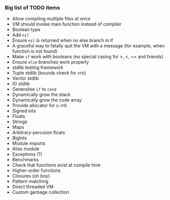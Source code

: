 ### Big list of TODO items

* Allow compiling multiple files at once
* VM should invoke main function instead of compiler
* Boolean type
* Add `nil`
* Ensure `nil` is returned when no else branch in if
* A graceful way to fatally quit the VM with a message (for example, when function is not found)
* Make `if` work with booleans (no special casing for >, <, == and friends)
* Ensure `else` branches work properly
* stdlib testing framework
* Tuple stdlib (bounds check for `nth`)
* Vector stdlib
* IO stdlib
* Generalise `if` to `cond`
* Dynamically grow the stack
* Dynamically grow the code array
* Provide allocator for c-rrb
* Signed ints
* Floats
* Strings
* Maps
* Arbitrary-percision floats
* BigInts
* Module imports
* Alias module
* Exceptions (?)
* Benchmarks
* Check that functions exist at compile time
* Higher-order functions
* Closures (oh boy)
* Pattern matching
* Direct threaded VM
* Custom garbage collection

